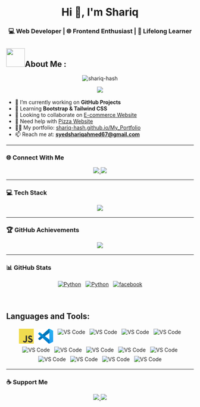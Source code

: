 <h1 align="center">Hi 👋, I'm Shariq </h1>
<h3 align="center">💻 Web Developer | 🌐 Frontend Enthusiast | 🚀 Lifelong Learner</h3>
  
  
<h2><img src = "https://user-images.githubusercontent.com/63050133/156777293-72a6e681-2582-4a9d-ad92-09d1181d47c7.gif" width = "50px" height ="50px">About Me :</h2>
<p align="center">
  <img src="https://komarev.com/ghpvc/?username=shariq-hash&label=Profile%20Views&color=0e75b6&style=flat" alt="shariq-hash" />
</p>

<p align="center">
  <img src="https://readme-typing-svg.herokuapp.com/?lines=Passionate+Frontend+Developer;React+%7C+Tailwind+%7C+TypeScript+Lover;Open+Source+Contributor;Let's+build+something+amazing!&center=true&width=500&height=45" />
</p>

- 🔭 I’m currently working on **GitHub Projects**
- 🌱 Learning **Bootstrap & Tailwind CSS**
- 👯 Looking to collaborate on [E-commerce Website](https://e-commerce-website-weld-xi.vercel.app/)
- 🤝 Need help with [Pizza Website](https://pizza-app-vixo.vercel.app/)
- 👨‍💻 My portfolio: [shariq-hash.github.io/My_Portfolio](https://shariq-hash.github.io/My_Portfolio/)
- 📫 Reach me at: **syedshariqahmed67@gmail.com**

---

### 🌐 Connect With Me

<p align="center">
  <a href="https://www.linkedin.com/in/syed-shariq-ahmed-79885a325/" target="_blank">
    <img src="https://skillicons.dev/icons?i=linkedin" height="30" />
  </a>
  <a href="https://www.youtube.com/@codenovayt" target="_blank">
    <img src="https://skillicons.dev/icons?i=youtube" height="30" />
  </a>
</p>

---

### 💻 Tech Stack

<p align="center">
  <img src="https://skillicons.dev/icons?i=html,css,js,ts,react,redux,tailwind,bootstrap,nodejs,firebase,git,github,vscode" />
</p>

---

### 🏆 GitHub Achievements

<p align="center">
  <img src="https://github-profile-trophy.vercel.app/?username=shariq-hash&theme=gruvbox&margin-w=10&no-frame=true" />
</p>

---

### 📊 GitHub Stats


<p align="center">
 <a href="https://www.linkedin.com/in/asharib-ali-581a46243/" target="_blank" rel="noopener noreferrer"> <img src="https://cdn.jsdelivr.net/npm/simple-icons@v3/icons/linkedin.svg" alt="Python" height="40" style="vertical-align:top; margin:4px"></a>
 <a href="mailto:asharib920@gmail.com"> <img src="https://cdn.jsdelivr.net/npm/simple-icons@v3/icons/gmail.svg" alt="Python" height="40" style="vertical-align:top; margin:4px"></a>
<a href="https://www.facebook.com/profile.php?id=100008474139253"> <img src="https://cdn.jsdelivr.net/npm/simple-icons@v3/icons/facebook.svg" alt="facebook" height="45" style="vertical-align:top; margin:4px"></a>
</p>
<br />

##  Languages and Tools:
<p align="center">

<img src="https://raw.githubusercontent.com/github/explore/80688e429a7d4ef2fca1e82350fe8e3517d3494d/topics/javascript/javascript.png" alt="Javascript" height="40" style="vertical-align:top; margin:4px" title="javascript">
<img src="https://raw.githubusercontent.com/github/explore/80688e429a7d4ef2fca1e82350fe8e3517d3494d/topics/visual-studio-code/visual-studio-code.png" alt="VS Code" height="40" style="vertical-align:top; margin:4px" title="VS Code"/>
<img src="https://img.icons8.com/office/512/react.png" alt="VS Code" height="40" style="vertical-align:top; margin:4px" title="React.js">
<img src="https://img.icons8.com/color/2x/nodejs.png" alt="VS Code" height="40" style="vertical-align:top; margin:4px" title="Nodejs">
<img src="https://img.icons8.com/color/2x/nextjs.png" alt="VS Code" height="40" style="vertical-align:top; margin:4px" title="Nextjs">
<img src="https://img.icons8.com/color/2x/flutter.png" alt="VS Code" height="40" style="vertical-align:top; margin:4px" title="Flutter">
<img src="https://img.icons8.com/color/2x/mongodb.png" alt="VS Code" height="40" style="vertical-align:top; margin:4px" title="mongoDB">
<img src="https://img.icons8.com/color/2x/material-ui.png" alt="VS Code" height="40" style="vertical-align:top; margin:4px" title="Material-Ui">
<img src="https://img.icons8.com/color/2x/bootstrap.png" alt="VS Code" height="40" style="vertical-align:top; margin:4px" title="Bootstrap">
<img src="https://img.icons8.com/stickers/2x/css3.png" alt="VS Code" height="40" style="vertical-align:top; margin:4px" title="CSS">
<img src="https://img.icons8.com/color/2x/react-native.png" alt="VS Code" height="40" style="vertical-align:top; margin:4px" title="react-native">
<img src="https://www.nicepng.com/png/detail/242-2428861_pwa-progressive-web-app-logo-pwa-progressive-web.png" alt="VS Code" height="40" style="vertical-align:top; margin:4px" title="PWA">
<img src="https://img.icons8.com/color/2x/firebase.png" alt="VS Code" height="40" style="vertical-align:top; margin:4px" title="Firebase">
<img src="https://img.icons8.com/color/2x/dart.png" alt="VS Code" height="40" style="vertical-align:top; margin:4px" title="Dart">
<img src="https://www.vectorlogo.zone/logos/getpostman/getpostman-icon.svg" alt="VS Code" height="40" style="vertical-align:top; margin:4px" title="Postman">

---

### ☕ Support Me

<p align="center">
  <a href="https://www.buymeacoffee.com/shariq-hash" target="_blank">
    <img src="https://cdn.buymeacoffee.com/buttons/v2/default-yellow.png" height="45" />
  </a>
  <a href="https://ko-fi.com/shariq-hash" target="_blank">
    <img src="https://cdn.ko-fi.com/cdn/kofi3.png?v=3" height="45" />
  </a>
</p>
